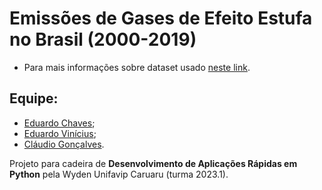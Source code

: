 # Emissões de Gases de Efeito Estufa no Brasil (2000-2019)

- Para mais informações sobre dataset usado [neste link](https://basedosdados.org/dataset/br-seeg-emissoes?bdm_table=uf).

## Equipe:
- [Eduardo Chaves](https://www.linkedin.com/in/edu-chaves/ 'LinkedIn');
- [Eduardo Vinícius](https://www.linkedin.com/in/claudio-j%C3%BAnior-892736269/ 'LinkedIn');
- [Cláudio Gonçalves](https://www.linkedin.com/in/eduardo-vinicius-60015824b/ 'LinkedIn'). 

Projeto para cadeira de **Desenvolvimento de Aplicações Rápidas em Python** pela Wyden Unifavip Caruaru (turma 2023.1).

